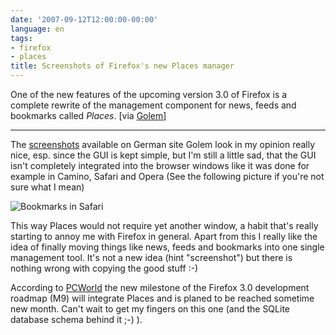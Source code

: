 ```yaml
---
date: '2007-09-12T12:00:00-00:00'
language: en
tags:
- firefox
- places
title: Screenshots of Firefox's new Places manager
---
```



One of the new features of the upcoming version 3.0 of Firefox is a complete rewrite of the management component for news, feeds and bookmarks called *Places*. [via [Golem](http://www.golem.de/0709/54712.html)]

-------------------------------

The [screenshots](http://scr3.golem.de/?d=0709/Firefox_3_Places&a=54712) available on German site Golem look in my opinion really nice, esp. since the GUI is kept simple, but I'm still a little sad, that the GUI isn't completely integrated into the browser windows like it was done for example in Camino, Safari and Opera (See the following picture if you're not sure what I mean)

<img src="/media/2007/bm_safari.png" alt="Bookmarks in Safari" class="figure" />

This way Places would not require yet another window, a habit that's really starting to annoy me with Firefox in general. Apart from this I really like the idea of finally moving things like news, feeds and bookmarks into one single management tool. It's not a new idea (hint "screenshot") but there is nothing wrong with copying the good stuff :-)

According to [PCWorld](http://www.pcworld.com/article/id,137087-c,mozilla/article.html) the new milestone of the Firefox 3.0 development roadmap (M9) will integrate Places and is planed to be reached sometime new month. Can't wait to get my fingers on this one (and the SQLite database schema behind it ;-) ).
